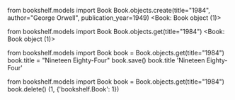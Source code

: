 from bookshelf.models import Book
Book.objects.create(title="1984", author="George Orwell", publication_year=1949)
<Book: Book object (1)>

from bookshelf.models import Book
Book.objects.get(title="1984")
<Book: Book object (1)>

from bookshelf.models import Book
book = Book.objects.get(title="1984")
book.title = "Nineteen Eighty-Four"
book.save()
book.title
'Nineteen Eighty-Four'

from bookshelf.models import Book
book = Book.objects.get(title="1984")
book.delete()
(1, {'bookshelf.Book': 1})

